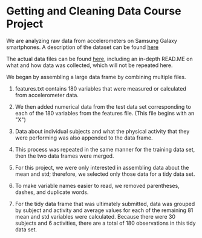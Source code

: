 # Getting and Cleaning Data Course Project

We are analyzing raw data from accelerometers on Samsung Galaxy smartphones. A description of the dataset can be found [here](http://archive.ics.uci.edu/ml/datasets/Human+Activity+Recognition+Using+Smartphones )

The actual data files can be found [here](https://d396qusza40orc.cloudfront.net/getdata%2Fprojectfiles%2FUCI%20HAR%20Dataset.zip), including an in-depth READ.ME on what and how data was collected, which will not be repeated here.

We began by assembling a large data frame by combining multiple files.

1. features.txt contains 180 variables that were measured or calculated from accelerometer data.
2. We then added numerical data from the test data set corresponding to each of the 180 variables from the features file. (This file begins with an "X")
3. Data about individual subjects and what the physical activity that they were performing was also appended to the data frame.
4. This process was repeated in the same manner for the training data set, then the two data frames were merged.

5. For this project, we were only interested in assembling data about the mean and std; therefore, we selected only those data for a tidy data set.
6. To make variable names easier to read, we removed parentheses, dashes, and duplicate words.
7. For the tidy data frame that was ultimately submitted, data was grouped by subject and activity and average values for each of the remaining 81 mean and std variables were calculated. Because there were 30 subjects and 6 activities, there are a total of 180 observations in this tidy data set.





